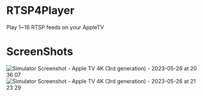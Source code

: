 # RTSP4Player
Play 1~16 RTSP feeds on your AppleTV

# ScreenShots
![Simulator Screenshot - Apple TV 4K (3rd generation) - 2023-05-26 at 20 36 07](https://github.com/bi119aTe5hXk/RTSP4Player/assets/501967/e233a6dd-e44f-4760-b338-27a8eca3f28b)
![Simulator Screenshot - Apple TV 4K (3rd generation) - 2023-05-26 at 21 23 29](https://github.com/bi119aTe5hXk/RTSP4Player/assets/501967/520ef944-3e51-4b9c-aee2-4fd842e102da)
